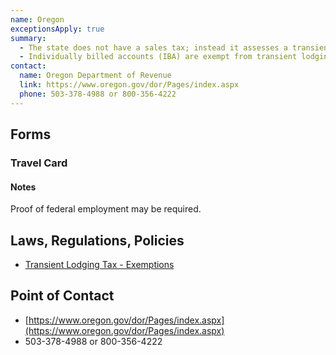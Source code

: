 ```yaml
---
name: Oregon
exceptionsApply: true
summary:
  - The state does not have a sales tax; instead it assesses a transient lodging tax for hotel stay.
  - Individually billed accounts (IBA) are exempt from transient lodging tax.
contact:
  name: Oregon Department of Revenue
  link: https://www.oregon.gov/dor/Pages/index.aspx
  phone: 503-378-4988 or 800-356-4222
---
```


## Forms

### Travel Card

#### Notes

Proof of federal employment may be required.

## Laws, Regulations, Policies

* [Transient Lodging Tax - Exemptions](https://www.oregon.gov/DOR/programs/businesses/Pages/lodging.aspx)

## Point of Contact
- [https://www.oregon.gov/dor/Pages/index.aspx](https://www.oregon.gov/dor/Pages/index.aspx)
- 503-378-4988 or 800-356-4222